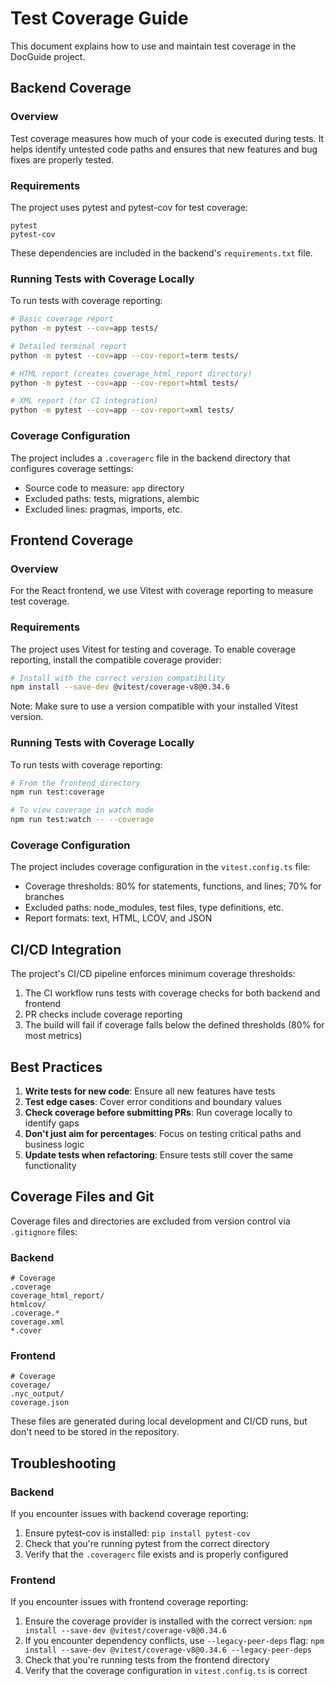 # Test Coverage Guide

This document explains how to use and maintain test coverage in the DocGuide project.

## Backend Coverage

### Overview

Test coverage measures how much of your code is executed during tests. It helps identify untested code paths and ensures that new features and bug fixes are properly tested.

### Requirements

The project uses pytest and pytest-cov for test coverage:

```
pytest
pytest-cov
```

These dependencies are included in the backend's `requirements.txt` file.

### Running Tests with Coverage Locally

To run tests with coverage reporting:

```bash
# Basic coverage report
python -m pytest --cov=app tests/

# Detailed terminal report
python -m pytest --cov=app --cov-report=term tests/

# HTML report (creates coverage_html_report directory)
python -m pytest --cov=app --cov-report=html tests/

# XML report (for CI integration)
python -m pytest --cov=app --cov-report=xml tests/
```

### Coverage Configuration

The project includes a `.coveragerc` file in the backend directory that configures coverage settings:

- Source code to measure: `app` directory
- Excluded paths: tests, migrations, alembic
- Excluded lines: pragmas, imports, etc.

## Frontend Coverage

### Overview

For the React frontend, we use Vitest with coverage reporting to measure test coverage.

### Requirements

The project uses Vitest for testing and coverage. To enable coverage reporting, install the compatible coverage provider:

```bash
# Install with the correct version compatibility
npm install --save-dev @vitest/coverage-v8@0.34.6
```

Note: Make sure to use a version compatible with your installed Vitest version.

### Running Tests with Coverage Locally

To run tests with coverage reporting:

```bash
# From the frontend directory
npm run test:coverage

# To view coverage in watch mode
npm run test:watch -- --coverage
```

### Coverage Configuration

The project includes coverage configuration in the `vitest.config.ts` file:

- Coverage thresholds: 80% for statements, functions, and lines; 70% for branches
- Excluded paths: node_modules, test files, type definitions, etc.
- Report formats: text, HTML, LCOV, and JSON

## CI/CD Integration

The project's CI/CD pipeline enforces minimum coverage thresholds:

1. The CI workflow runs tests with coverage checks for both backend and frontend
2. PR checks include coverage reporting
3. The build will fail if coverage falls below the defined thresholds (80% for most metrics)

## Best Practices

1. **Write tests for new code**: Ensure all new features have tests
2. **Test edge cases**: Cover error conditions and boundary values
3. **Check coverage before submitting PRs**: Run coverage locally to identify gaps
4. **Don't just aim for percentages**: Focus on testing critical paths and business logic
5. **Update tests when refactoring**: Ensure tests still cover the same functionality

## Coverage Files and Git

Coverage files and directories are excluded from version control via `.gitignore` files:

### Backend
```
# Coverage
.coverage
coverage_html_report/
htmlcov/
.coverage.*
coverage.xml
*.cover
```

### Frontend
```
# Coverage
coverage/
.nyc_output/
coverage.json
```

These files are generated during local development and CI/CD runs, but don't need to be stored in the repository.

## Troubleshooting

### Backend

If you encounter issues with backend coverage reporting:

1. Ensure pytest-cov is installed: `pip install pytest-cov`
2. Check that you're running pytest from the correct directory
3. Verify that the `.coveragerc` file exists and is properly configured

### Frontend

If you encounter issues with frontend coverage reporting:

1. Ensure the coverage provider is installed with the correct version: `npm install --save-dev @vitest/coverage-v8@0.34.6`
2. If you encounter dependency conflicts, use `--legacy-peer-deps` flag: `npm install --save-dev @vitest/coverage-v8@0.34.6 --legacy-peer-deps`
3. Check that you're running tests from the frontend directory
4. Verify that the coverage configuration in `vitest.config.ts` is correct